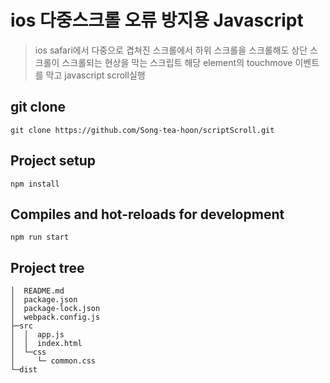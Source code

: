 # ios 다중스크롤 오류 방지용 Javascript
> ios safari에서 다중으로 겹쳐진 스크롤에서 하위 스크롤을 스크롤해도 상단 스크롤이 스크롤되는 현상을 막는 스크립트
> 해당 element의 touchmove 이벤트를 막고 javascript scroll실행

## git clone
```
git clone https://github.com/Song-tea-hoon/scriptScroll.git
```

## Project setup
```
npm install
```

## Compiles and hot-reloads for development
```
npm run start
```

## Project tree

```
│  README.md
│  package.json
│  package-lock.json
│  webpack.config.js
├─src
│  │  app.js
│  │  index.html
│  └─css
│     └─ common.css
└─dist
```